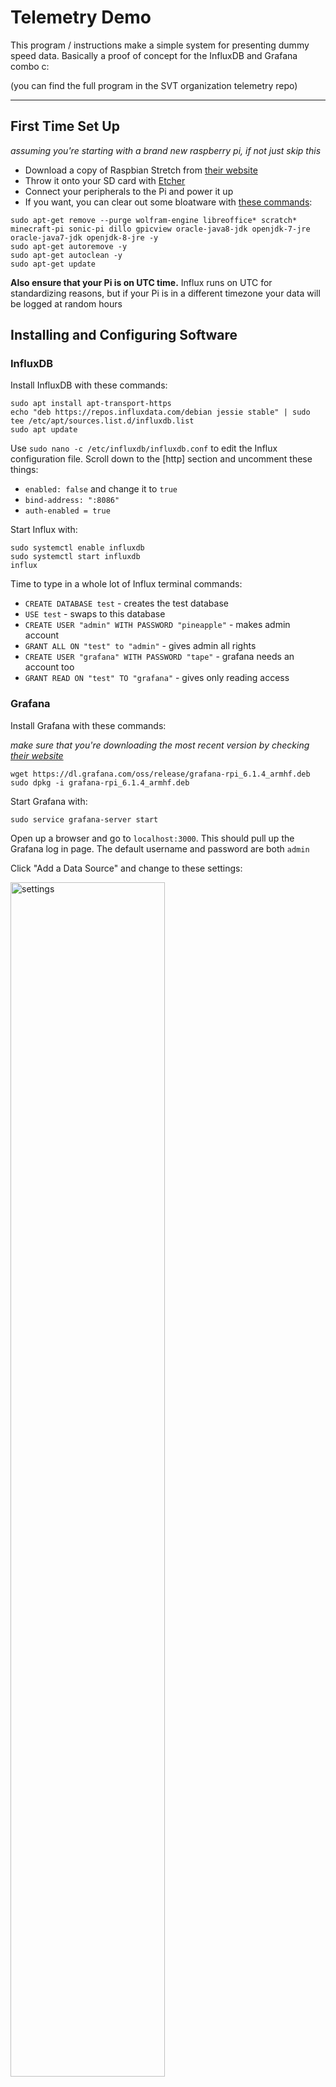 # Telemetry Demo
This program / instructions make a simple system for presenting dummy speed data. Basically a proof of concept for the InfluxDB and Grafana combo c:

(you can find the full program in the SVT organization telemetry repo)

---
## First Time Set Up 
*assuming you're starting with a brand new raspberry pi, if not just skip this*
* Download a copy of Raspbian Stretch from [their website](https://www.raspberrypi.org/downloads/raspbian/)
* Throw it onto your SD card with [Etcher](https://www.balena.io/etcher/)
* Connect your peripherals to the Pi and power it up
* If you want, you can clear out some bloatware with [these commands](https://github.com/raspberrycoulis/remove-bloat/blob/master/remove-bloat.sh):
```
sudo apt-get remove --purge wolfram-engine libreoffice* scratch* minecraft-pi sonic-pi dillo gpicview oracle-java8-jdk openjdk-7-jre oracle-java7-jdk openjdk-8-jre -y
sudo apt-get autoremove -y
sudo apt-get autoclean -y
sudo apt-get update
```

**Also ensure that your Pi is on UTC time.** Influx runs on UTC for standardizing reasons, but if your Pi is in a different timezone your data will be logged at random hours

## Installing and Configuring Software
### InfluxDB
Install InfluxDB with these commands:
```
sudo apt install apt-transport-https
echo "deb https://repos.influxdata.com/debian jessie stable" | sudo tee /etc/apt/sources.list.d/influxdb.list
sudo apt update
```
Use `sudo nano -c /etc/influxdb/influxdb.conf` to edit the Influx configuration file. Scroll down to the [http] section and uncomment these things:
* `enabled: false` and change it to `true`
* `bind-address: ":8086"`
* `auth-enabled = true`

Start Influx with:
```
sudo systemctl enable influxdb
sudo systemctl start influxdb
influx
```
Time to type in a whole lot of Influx terminal commands:
* `CREATE DATABASE test` - creates the test database
* `USE test` - swaps to this database
* `CREATE USER "admin" WITH PASSWORD "pineapple"` - makes admin account
* `GRANT ALL ON "test" to "admin"` - gives admin all rights
* `CREATE USER "grafana" WITH PASSWORD "tape"` - grafana needs an account too
* `GRANT READ ON "test" TO "grafana"` - gives only reading access

### Grafana
Install Grafana with these commands:

*make sure that you're downloading the most recent version by checking [their website](https://grafana.com/grafana/download?platform=arm)*
```
wget https://dl.grafana.com/oss/release/grafana-rpi_6.1.4_armhf.deb 
sudo dpkg -i grafana-rpi_6.1.4_armhf.deb 
```
Start Grafana with:
```
sudo service grafana-server start
```
Open up a browser and go to `localhost:3000`. This should pull up the Grafana log in page. The default username and password are both `admin`

Click "Add a Data Source" and change to these settings:

<img src="https://github.com/crmontminy/solar_car/blob/master/grafana_settings.png" alt="settings" width="70%" height="70%">

Hit test on the bottom, all you should see is just a cute lil green box saying everything is successful

### Running the Program
Download the `datagen.py` program to your favorite folder and navigate to it in your terminal. Run the command `python datagen.py` to get him going. You should see a time stamp with random numbers populate the terminal, along with sent confirmations

Go back to Grafana and create a new dashboard. Follow these settings:

<img src="https://github.com/crmontminy/solar_car/blob/master/grafana-dash.png" alt="dash" width="70%" height="70%">

You should now have a cute lil graph running across your screen <3
